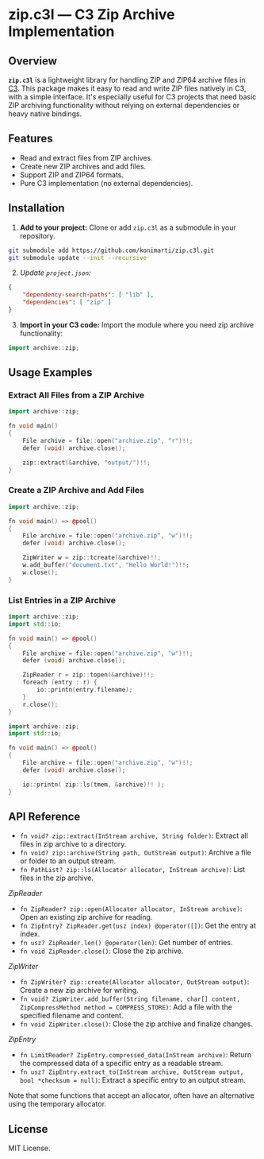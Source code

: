 # zip.c3l — C3 Zip Archive Implementation

## Overview

**`zip.c3l`** is a lightweight library for handling ZIP and ZIP64 archive files
in [C3](https://c3-lang.org/). This package makes it easy to read and write ZIP
files natively in C3, with a simple interface. It's especially useful for C3
projects that need basic ZIP archiving functionality without relying on
external dependencies or heavy native bindings.

## Features

- Read and extract files from ZIP archives.
- Create new ZIP archives and add files.
- Support ZIP and ZIP64 formats.
- Pure C3 implementation (no external dependencies).
 
## Installation

1. **Add to your project:**
Clone or add `zip.c3l` as a submodule in your repository.

```sh
git submodule add https://github.com/konimarti/zip.c3l.git
git submodule update --init --recursive
```

2. *Update `project.json`:*

```json
{
    "dependency-search-paths": [ "lib" ],
    "dependencies": [ "zip" ]
}
```

3. **Import in your C3 code:**
Import the module where you need zip archive functionality:

```cpp
import archive::zip;
```


## Usage Examples

### Extract All Files from a ZIP Archive

```cpp
import archive::zip;

fn void main()
{
    File archive = file::open("archive.zip", "r")!!;
    defer (void) archive.close();

    zip::extract(&archive, "output/")!!;
}
```


### Create a ZIP Archive and Add Files

```cpp
import archive::zip;

fn void main() => @pool()
{
    File archive = file::open("archive.zip", "w")!!;
    defer (void) archive.close();

    ZipWriter w = zip::tcreate(&archive)!!;
    w.add_buffer("document.txt", "Hello World!")!!;
    w.close();
}
```


### List Entries in a ZIP Archive

```cpp
import archive::zip;
import std::io;

fn void main() => @pool()
{
    File archive = file::open("archive.zip", "w")!!;
    defer (void) archive.close();

    ZipReader r = zip::topen(&archive)!!;
    foreach (entry : r) {
	    io::printn(entry.filename);
    }
    r.close();
}
```

```cpp
import archive::zip;
import std::io;

fn void main() => @pool()
{
    File archive = file::open("archive.zip", "w")!!;
    defer (void) archive.close();

    io::printn( zip::ls(tmem, &archive)!! );
}
```


## API Reference

- `fn void? zip::extract(InStream archive, String folder)`: Extract all files in zip archive to a directory.
- `fn void? zip::archive(String path, OutStream output)`: Archive a file or folder to an output stream.
- `fn PathList? zip::ls(Allocator allocator, InStream archive)`: List files in the zip archive.

*ZipReader*
- `fn ZipReader? zip::open(Allocator allocator, InStream archive)`: Open an existing zip archive for reading.
- `fn ZipEntry? ZipReader.get(usz index) @operator([])`: Get the entry at index.
- `fn usz? ZipReader.len() @operator(len)`: Get number of entries.
- `fn void ZipReader.close()`: Close the zip archive.

*ZipWriter*
- `fn ZipWriter? zip::create(Allocator allocator, OutStream output)`: Create a new zip archive for writing.
- `fn void? ZipWriter.add_buffer(String filename, char[] content, ZipCompressMethod method = COMPRESS_STORE)`: Add a file with the specified filename and content.
- `fn void ZipWriter.close()`: Close the zip archive and finalize changes.

*ZipEntry*
- `fn LimitReader? ZipEntry.compressed_data(InStream archive)`: Return the compressed data of a specific entry as a readable stream.
- `fn usz? ZipEntry.extract_to(InStream archive, OutStream output, bool *checksum = null)`: Extract a specific entry to an output stream.

Note that some functions that accept an allocator, often have an alternative using the temporary allocator.


## License

MIT License.
